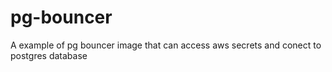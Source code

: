 # pg-bouncer
A example of pg bouncer image that can access aws secrets and conect to postgres database
